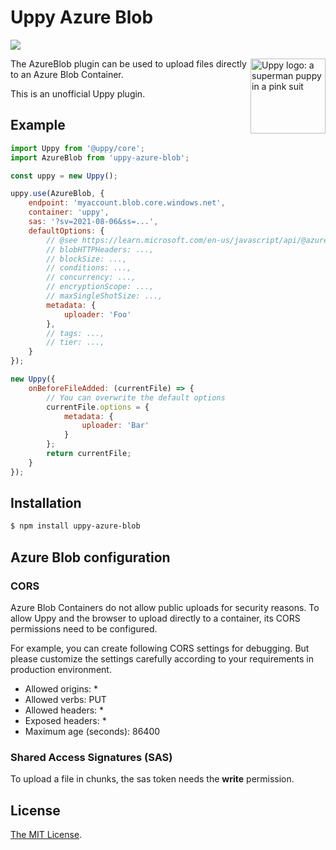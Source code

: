 # Uppy Azure Blob

<a href="https://www.npmjs.com/package/uppy-azure-blob"><img src="https://img.shields.io/npm/v/uppy-azure-blob.svg?style=flat-square"></a>

<img src="https://uppy.io/images/logos/uppy-dog-head-arrow.svg" width="120" alt="Uppy logo: a superman puppy in a pink suit" align="right">

The AzureBlob plugin can be used to upload files directly to an Azure Blob Container.

This is an unofficial Uppy plugin.

## Example

```js
import Uppy from '@uppy/core';
import AzureBlob from 'uppy-azure-blob';

const uppy = new Uppy();

uppy.use(AzureBlob, {
    endpoint: 'myaccount.blob.core.windows.net',
    container: 'uppy',
    sas: '?sv=2021-08-06&ss=...',
    defaultOptions: {
        // @see https://learn.microsoft.com/en-us/javascript/api/@azure/storage-blob/blockblobparalleluploadoptions
        // blobHTTPHeaders: ...,
        // blockSize: ...,
        // conditions: ...,
        // concurrency: ...,
        // encryptionScope: ...,
        // maxSingleShotSize: ...,
        metadata: {
            uploader: 'Foo'
        },
        // tags: ...,
        // tier: ...,
    }
});
```

```js
new Uppy({
    onBeforeFileAdded: (currentFile) => {
        // You can overwrite the default options
        currentFile.options = {
            metadata: {
                uploader: 'Bar'
            }
        };
        return currentFile;
    }
});
```

## Installation

```bash
$ npm install uppy-azure-blob
```

## Azure Blob configuration

### CORS

Azure Blob Containers do not allow public uploads for security reasons. To allow Uppy and the browser to upload directly to a container, its CORS permissions need to be configured.

For example, you can create following CORS settings for debugging. But please customize the settings carefully according to your requirements in production environment.

* Allowed origins: *
* Allowed verbs: PUT
* Allowed headers: *
* Exposed headers: *
* Maximum age (seconds): 86400

### Shared Access Signatures (SAS)

To upload a file in chunks, the sas token needs the **write** permission.

## License

[The MIT License](./LICENSE).
